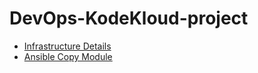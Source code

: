 # DevOps-KodeKloud-project
- [Infrastructure Details](https://kodekloudhub.github.io/kodekloud-engineer/docs/projects/nautilus#infrastructure-details)
- [Ansible Copy Module](https://github.com/KylieWang-QY/DevOps-KodeKloud-project/blob/main/ansible-copy-module)